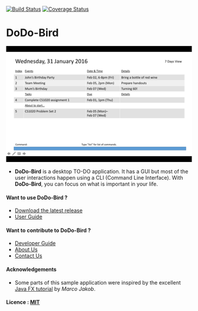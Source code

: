 [![Build Status](https://travis-ci.org/se-edu/addressbook-level4.svg?branch=master)](https://travis-ci.org/se-edu/addressbook-level4)
[![Coverage Status](https://coveralls.io/repos/github/se-edu/addressbook-level4/badge.svg?branch=master)](https://coveralls.io/github/se-edu/addressbook-level4?branch=master)

# DoDo-Bird

<img src="docs/images/UpdatedUI_041016.png"> <br>

* **DoDo-Bird** is a desktop TO-DO application. It has a GUI but most of the user interactions happen using a CLI (Command Line Interface). With **DoDo-Bird**, you can focus on what is important in your life.

#### Want to use DoDo-Bird ?
* [Download the latest release](https://github.com/CS2103AUG2016-W13-C1/main/releases)
* [User Guide](docs/UserGuide.md)

#### Want to contribute to DoDo-Bird ?
* [Developer Guide](docs/DeveloperGuide.md)
* [About Us](docs/AboutUs.md)
* [Contact Us](docs/ContactUs.md)

#### Acknowledgements

* Some parts of this sample application were inspired by the excellent
  [Java FX tutorial](http://code.makery.ch/library/javafx-8-tutorial/) by *Marco Jakob*.


#### Licence : [MIT](LICENSE)

